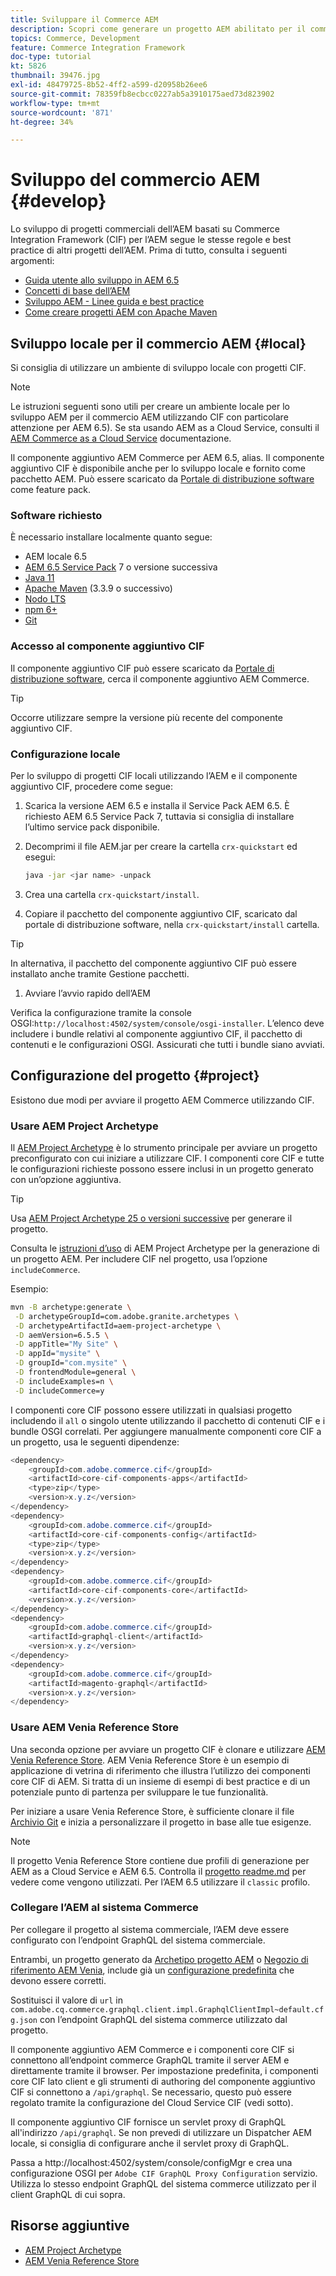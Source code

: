 ```yaml
---
title: Sviluppare il Commerce AEM
description: Scopri come generare un progetto AEM abilitato per il commercio utilizzando l’archetipo di progetto AEM. Scopri come generare e distribuire il progetto in un ambiente di sviluppo locale.
topics: Commerce, Development
feature: Commerce Integration Framework
doc-type: tutorial
kt: 5826
thumbnail: 39476.jpg
exl-id: 48479725-8b52-4ff2-a599-d20958b26ee6
source-git-commit: 78359fb8ecbcc0227ab5a3910175aed73d823902
workflow-type: tm+mt
source-wordcount: '871'
ht-degree: 34%

---
```


# Sviluppo del commercio AEM {#develop}

Lo sviluppo di progetti commerciali dell’AEM basati su Commerce Integration Framework (CIF) per l’AEM segue le stesse regole e best practice di altri progetti dell’AEM. Prima di tutto, consulta i seguenti argomenti:

- [Guida utente allo sviluppo in AEM 6.5](/help/sites-developing/home.md)
- [Concetti di base dell’AEM](/help/sites-developing/the-basics.md)
- [Sviluppo AEM - Linee guida e best practice](/help/sites-developing/dev-guidelines-bestpractices.md)
- [Come creare progetti AEM con Apache Maven](/help/sites-developing/ht-projects-maven.md)

## Sviluppo locale per il commercio AEM {#local}

Si consiglia di utilizzare un ambiente di sviluppo locale con progetti CIF.

>[!NOTE]
>
>Le istruzioni seguenti sono utili per creare un ambiente locale per lo sviluppo AEM per il commercio AEM utilizzando CIF con particolare attenzione per AEM 6.5). Se sta usando AEM as a Cloud Service, consulti il [AEM Commerce as a Cloud Service](https://experienceleague.adobe.com/docs/experience-manager-cloud-service/content-and-commerce/home.html?lang=it) documentazione.

Il componente aggiuntivo AEM Commerce per AEM 6.5, alias. Il componente aggiuntivo CIF è disponibile anche per lo sviluppo locale e fornito come pacchetto AEM. Può essere scaricato da [Portale di distribuzione software](https://experience.adobe.com/#/downloads/content/software-distribution/it/aem.html) come feature pack.

### Software richiesto

È necessario installare localmente quanto segue:

- AEM locale 6.5
- [AEM 6.5 Service Pack](https://experience.adobe.com/#/downloads/content/software-distribution/it/aem.html) 7 o versione successiva
- [Java 11](https://downloads.experiencecloud.adobe.com/content/software-distribution/en/general.html)
- [Apache Maven](https://maven.apache.org/) (3.3.9 o successivo)
- [Nodo LTS](https://nodejs.org/it/)
- [npm 6+](https://www.npmjs.com/)
- [Git](https://git-scm.com/)

### Accesso al componente aggiuntivo CIF

Il componente aggiuntivo CIF può essere scaricato da [Portale di distribuzione software](https://experience.adobe.com/#/downloads/content/software-distribution/it/aem.html), cerca il componente aggiuntivo AEM Commerce.

>[!TIP]
>
>Occorre utilizzare sempre la versione più recente del componente aggiuntivo CIF.

### Configurazione locale

Per lo sviluppo di progetti CIF locali utilizzando l’AEM e il componente aggiuntivo CIF, procedere come segue:

1. Scarica la versione AEM 6.5 e installa il Service Pack AEM 6.5. È richiesto AEM 6.5 Service Pack 7, tuttavia si consiglia di installare l’ultimo service pack disponibile.

1. Decomprimi il file AEM.jar per creare la cartella `crx-quickstart` ed esegui:

   ```bash
   java -jar <jar name> -unpack
   ```

1. Crea una cartella `crx-quickstart/install`.

1. Copiare il pacchetto del componente aggiuntivo CIF, scaricato dal portale di distribuzione software, nella `crx-quickstart/install` cartella.

>[!TIP]
>
>In alternativa, il pacchetto del componente aggiuntivo CIF può essere installato anche tramite Gestione pacchetti.

1. Avviare l’avvio rapido dell’AEM

Verifica la configurazione tramite la console OSGI:`http://localhost:4502/system/console/osgi-installer`. L’elenco deve includere i bundle relativi al componente aggiuntivo CIF, il pacchetto di contenuti e le configurazioni OSGI. Assicurati che tutti i bundle siano avviati.

## Configurazione del progetto {#project}

Esistono due modi per avviare il progetto AEM Commerce utilizzando CIF.

### Usare AEM Project Archetype

Il [AEM Project Archetype](https://github.com/adobe/aem-project-archetype) è lo strumento principale per avviare un progetto preconfigurato con cui iniziare a utilizzare CIF. I componenti core CIF e tutte le configurazioni richieste possono essere inclusi in un progetto generato con un’opzione aggiuntiva.

>[!TIP]
>
>Usa [AEM Project Archetype 25 o versioni successive](https://github.com/adobe/aem-project-archetype/releases) per generare il progetto.

Consulta le [istruzioni d’uso](https://github.com/adobe/aem-project-archetype#usage) di AEM Project Archetype per la generazione di un progetto AEM. Per includere CIF nel progetto, usa l’opzione `includeCommerce`.

Esempio:

```bash
mvn -B archetype:generate \
 -D archetypeGroupId=com.adobe.granite.archetypes \
 -D archetypeArtifactId=aem-project-archetype \
 -D aemVersion=6.5.5 \
 -D appTitle="My Site" \
 -D appId="mysite" \
 -D groupId="com.mysite" \
 -D frontendModule=general \
 -D includeExamples=n \
 -D includeCommerce=y
```

I componenti core CIF possono essere utilizzati in qualsiasi progetto includendo il `all` o singolo utente utilizzando il pacchetto di contenuti CIF e i bundle OSGI correlati. Per aggiungere manualmente componenti core CIF a un progetto, usa le seguenti dipendenze:

```java
<dependency>
    <groupId>com.adobe.commerce.cif</groupId>
    <artifactId>core-cif-components-apps</artifactId>
    <type>zip</type>
    <version>x.y.z</version>
</dependency>
<dependency>
    <groupId>com.adobe.commerce.cif</groupId>
    <artifactId>core-cif-components-config</artifactId>
    <type>zip</type>
    <version>x.y.z</version>
</dependency>
<dependency>
    <groupId>com.adobe.commerce.cif</groupId>
    <artifactId>core-cif-components-core</artifactId>
    <version>x.y.z</version>
</dependency>
<dependency>
    <groupId>com.adobe.commerce.cif</groupId>
    <artifactId>graphql-client</artifactId>
    <version>x.y.z</version>
</dependency>
<dependency>
    <groupId>com.adobe.commerce.cif</groupId>
    <artifactId>magento-graphql</artifactId>
    <version>x.y.z</version>
</dependency>
```

### Usare AEM Venia Reference Store

Una seconda opzione per avviare un progetto CIF è clonare e utilizzare [AEM Venia Reference Store](https://github.com/adobe/aem-cif-guides-venia). AEM Venia Reference Store è un esempio di applicazione di vetrina di riferimento che illustra l’utilizzo dei componenti core CIF di AEM. Si tratta di un insieme di esempi di best practice e di un potenziale punto di partenza per sviluppare le tue funzionalità.

Per iniziare a usare Venia Reference Store, è sufficiente clonare il file [Archivio Git](https://github.com/adobe/aem-cif-guides-venia) e inizia a personalizzare il progetto in base alle tue esigenze.

>[!NOTE]
>
>Il progetto Venia Reference Store contiene due profili di generazione per AEM as a Cloud Service e AEM 6.5. Controlla il [progetto readme.md](https://github.com/adobe/aem-cif-guides-venia/blob/main/README.md) per vedere come vengono utilizzati. Per l’AEM 6.5 utilizzare il `classic` profilo.

### Collegare l’AEM al sistema Commerce

Per collegare il progetto al sistema commerciale, l’AEM deve essere configurato con l’endpoint GraphQL del sistema commerciale.

Entrambi, un progetto generato da [Archetipo progetto AEM](https://github.com/adobe/aem-project-archetype) o [Negozio di riferimento AEM Venia](https://github.com/adobe/aem-cif-guides-venia), include già un [configurazione predefinita](https://github.com/adobe/aem-cif-guides-venia/blob/main/ui.config/src/main/content/jcr_root/apps/venia/osgiconfig/config/com.adobe.cq.commerce.graphql.client.impl.GraphqlClientImpl~default.cfg.json) che devono essere corretti.

Sostituisci il valore di `url` in `com.adobe.cq.commerce.graphql.client.impl.GraphqlClientImpl~default.cfg.json` con l’endpoint GraphQL del sistema commerce utilizzato dal progetto.

Il componente aggiuntivo AEM Commerce e i componenti core CIF si connettono all’endpoint commerce GraphQL tramite il server AEM e direttamente tramite il browser. Per impostazione predefinita, i componenti core CIF lato client e gli strumenti di authoring del componente aggiuntivo CIF si connettono a `/api/graphql`. Se necessario, questo può essere regolato tramite la configurazione del Cloud Service CIF (vedi sotto).

Il componente aggiuntivo CIF fornisce un servlet proxy di GraphQL all&#39;indirizzo `/api/graphql`. Se non prevedi di utilizzare un Dispatcher AEM locale, si consiglia di configurare anche il servlet proxy di GraphQL.

Passa a http://localhost:4502/system/console/configMgr e crea una configurazione OSGI per `Adobe CIF GraphQL Proxy Configuration` servizio. Utilizza lo stesso endpoint GraphQL del sistema commerce utilizzato per il client GraphQL di cui sopra.

## Risorse aggiuntive

- [AEM Project Archetype](https://github.com/adobe/aem-project-archetype)
- [AEM Venia Reference Store](https://github.com/adobe/aem-cif-guides-venia)
